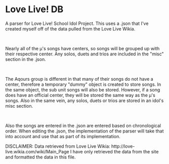 # Love Live! DB
<p> A parser for Love Live! School Idol Project. This uses a .json that I've created myself off of the data pulled from the Love Live Wikia. </p>
</br>
<p> Nearly all of the µ's songs have centers, so songs will be grouped up with their respective center. Any solos, duets and trios are included in the
    "misc" section in the .json. </p>
</br>
<p> The Aqours group is different in that many of their songs do not have a center, therefore a temporary "dummy" object is created to store songs. In the       same object, the sub unit songs will also be stored. However, if a song does have an official center, they will be stored the same way as the µ's songs.     Also in the same vein, any solos, duets or trios are stored in an idol's misc section. </p>
</br>
<p> Also the songs are entered in the .json are entered based on chronological order. When editing the .json, the implementation of the parser will take that into account and use that as part of its implementation. </p>

<p> DISCLAIMER: Data retrieved from Love Live Wikia: http://love-live.wikia.com/wiki/Main_Page
    I have only retrieved the data from the site and formatted the data in this file. </p>